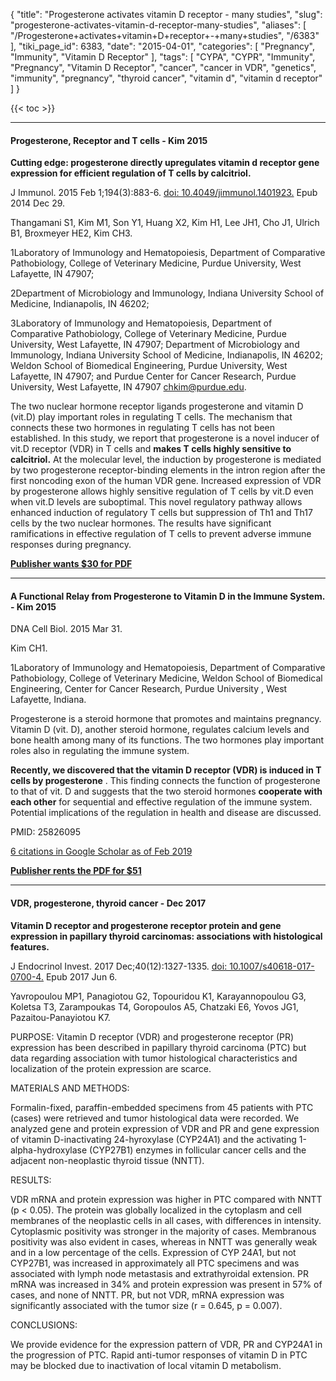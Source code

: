 {
    "title": "Progesterone activates vitamin D receptor - many studies",
    "slug": "progesterone-activates-vitamin-d-receptor-many-studies",
    "aliases": [
        "/Progesterone+activates+vitamin+D+receptor+-+many+studies",
        "/6383"
    ],
    "tiki_page_id": 6383,
    "date": "2015-04-01",
    "categories": [
        "Pregnancy",
        "Immunity",
        "Vitamin D Receptor"
    ],
    "tags": [
        "CYPA",
        "CYPR",
        "Immunity",
        "Pregnancy",
        "Vitamin D Receptor",
        "cancer",
        "cancer in VDR",
        "genetics",
        "immunity",
        "pregnancy",
        "thyroid cancer",
        "vitamin d",
        "vitamin d receptor"
    ]
}


{{< toc >}}

---

#### Progesterone, Receptor and T cells - Kim 2015

 **Cutting edge: progesterone directly upregulates vitamin d receptor gene expression for efficient regulation of T cells by calcitriol.** 

J Immunol. 2015 Feb 1;194(3):883-6. [doi: 10.4049/jimmunol.1401923.](https://doi.org/10.4049/jimmunol.1401923.) Epub 2014 Dec 29.

Thangamani S1, Kim M1, Son Y1, Huang X2, Kim H1, Lee JH1, Cho J1, Ulrich B1, Broxmeyer HE2, Kim CH3.

1Laboratory of Immunology and Hematopoiesis, Department of Comparative Pathobiology, College of Veterinary Medicine, Purdue University, West Lafayette, IN 47907;

2Department of Microbiology and Immunology, Indiana University School of Medicine, Indianapolis, IN 46202;

3Laboratory of Immunology and Hematopoiesis, Department of Comparative Pathobiology, College of Veterinary Medicine, Purdue University, West Lafayette, IN 47907; Department of Microbiology and Immunology, Indiana University School of Medicine, Indianapolis, IN 46202; Weldon School of Biomedical Engineering, Purdue University, West Lafayette, IN 47907; and Purdue Center for Cancer Research, Purdue University, West Lafayette, IN 47907 chkim@purdue.edu.

The two nuclear hormone receptor ligands progesterone and vitamin D (vit.D) play important roles in regulating T cells. The mechanism that connects these two hormones in regulating T cells has not been established. In this study, we report that progesterone is a novel inducer of vit.D receptor (VDR) in T cells and  **makes T cells highly sensitive to calcitriol.**  At the molecular level, the induction by progesterone is mediated by two progesterone receptor-binding elements in the intron region after the first noncoding exon of the human VDR gene. Increased expression of VDR by progesterone allows highly sensitive regulation of T cells by vit.D even when vit.D levels are suboptimal. This novel regulatory pathway allows enhanced induction of regulatory T cells but suppression of Th1 and Th17 cells by the two nuclear hormones. The results have significant ramifications in effective regulation of T cells to prevent adverse immune responses during pregnancy.

 **[Publisher wants $30 for PDF](http://www.jimmunol.org/content/194/3/883.long)** 

---

#### A Functional Relay from Progesterone to Vitamin D in the Immune System. - Kim 2015

DNA Cell Biol. 2015 Mar 31.

Kim CH1.

1Laboratory of Immunology and Hematopoiesis, Department of Comparative Pathobiology, College of Veterinary Medicine, Weldon School of Biomedical Engineering, Center for Cancer Research, Purdue University , West Lafayette, Indiana.

Progesterone is a steroid hormone that promotes and maintains pregnancy. Vitamin D (vit. D), another steroid hormone, regulates calcium levels and bone health among many of its functions. The two hormones play important roles also in regulating the immune system. 

 **Recently, we discovered that the vitamin D receptor (VDR) is induced in T cells by progesterone** . This finding connects the function of progesterone to that of vit. D and suggests that the two steroid hormones  **cooperate with each other**  for sequential and effective regulation of the immune system. Potential implications of the regulation in health and disease are discussed.

PMID: 25826095

[6 citations in Google Scholar as of Feb 2019](https://scholar.google.com/scholar?cites=15406353584611613850&as_sdt=5,48&sciodt=0,48&hl=en)

 **[Publisher rents the PDF for  $51](http://online.liebertpub.com/doi/pdfplus/10.1089/dna.2015.2857%20)** 

---

#### VDR, progesterone, thyroid cancer - Dec 2017

 **Vitamin D receptor and progesterone receptor protein and gene expression in papillary thyroid carcinomas: associations with histological features.** 

J Endocrinol Invest. 2017 Dec;40(12):1327-1335. [doi: 10.1007/s40618-017-0700-4.](https://doi.org/10.1007/s40618-017-0700-4.) Epub 2017 Jun 6.

Yavropoulou MP1, Panagiotou G2, Topouridou K1, Karayannopoulou G3, Koletsa T3, Zarampoukas T4, Goropoulos A5, Chatzaki E6, Yovos JG1, Pazaitou-Panayiotou K7.

PURPOSE: Vitamin D receptor (VDR) and progesterone receptor (PR) expression has been described in papillary thyroid carcinoma (PTC) but data regarding association with tumor histological characteristics and localization of the protein expression are scarce.

MATERIALS AND METHODS:

Formalin-fixed, paraffin-embedded specimens from 45 patients with PTC (cases) were retrieved and tumor histological data were recorded. We analyzed gene and protein expression of VDR and PR and gene expression of vitamin D-inactivating 24-hyroxylase (CYP24A1) and the activating 1-alpha-hydroxylase (CYP27B1) enzymes in follicular cancer cells and the adjacent non-neoplastic thyroid tissue (NNTT).

RESULTS:

VDR mRNA and protein expression was higher in PTC compared with NNTT (p < 0.05). The protein was globally localized in the cytoplasm and cell membranes of the neoplastic cells in all cases, with differences in intensity. Cytoplasmic positivity was stronger in the majority of cases. Membranous positivity was also evident in cases, whereas in NNTT was generally weak and in a low percentage of the cells. Expression of CYP 24A1, but not CYP27B1, was increased in approximately all PTC specimens and was associated with lymph node metastasis and extrathyroidal extension. PR mRNA was increased in 34% and protein expression was present in 57% of cases, and none of NNTT. PR, but not VDR, mRNA expression was significantly associated with the tumor size (r = 0.645, p = 0.007).

CONCLUSIONS:

We provide evidence for the expression pattern of VDR, PR and CYP24A1 in the progression of PTC. Rapid anti-tumor responses of vitamin D in PTC may be blocked due to inactivation of local vitamin D metabolism.